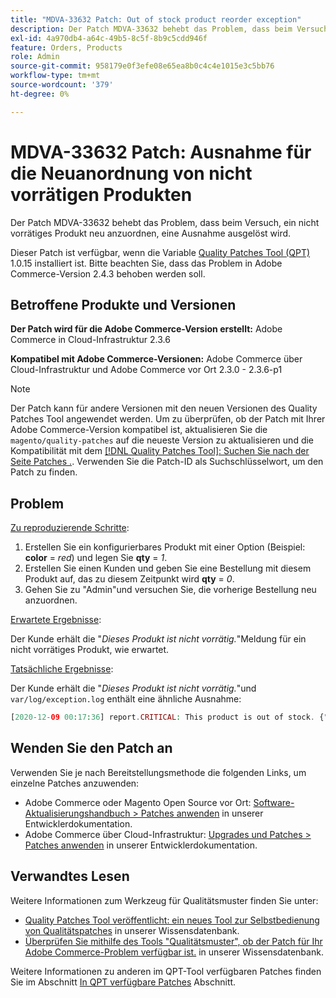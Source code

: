 ```yaml
---
title: "MDVA-33632 Patch: Out of stock product reorder exception"
description: Der Patch MDVA-33632 behebt das Problem, dass beim Versuch, ein nicht vorrätiges Produkt neu anzuordnen, eine Ausnahme ausgelöst wird.
exl-id: 4a970db4-a64c-49b5-8c5f-8b9c5cdd946f
feature: Orders, Products
role: Admin
source-git-commit: 958179e0f3efe08e65ea8b0c4c4e1015e3c5bb76
workflow-type: tm+mt
source-wordcount: '379'
ht-degree: 0%

---
```


# MDVA-33632 Patch: Ausnahme für die Neuanordnung von nicht vorrätigen Produkten

Der Patch MDVA-33632 behebt das Problem, dass beim Versuch, ein nicht vorrätiges Produkt neu anzuordnen, eine Ausnahme ausgelöst wird.

Dieser Patch ist verfügbar, wenn die Variable [Quality Patches Tool (QPT)](/help/announcements/adobe-commerce-announcements/magento-quality-patches-released-new-tool-to-self-serve-quality-patches.md) 1.0.15 installiert ist. Bitte beachten Sie, dass das Problem in Adobe Commerce-Version 2.4.3 behoben werden soll.

## Betroffene Produkte und Versionen

**Der Patch wird für die Adobe Commerce-Version erstellt:** Adobe Commerce in Cloud-Infrastruktur 2.3.6

**Kompatibel mit Adobe Commerce-Versionen:** Adobe Commerce über Cloud-Infrastruktur und Adobe Commerce vor Ort 2.3.0 - 2.3.6-p1

>[!NOTE]
>
>Der Patch kann für andere Versionen mit den neuen Versionen des Quality Patches Tool angewendet werden. Um zu überprüfen, ob der Patch mit Ihrer Adobe Commerce-Version kompatibel ist, aktualisieren Sie die `magento/quality-patches` auf die neueste Version zu aktualisieren und die Kompatibilität mit dem [[!DNL Quality Patches Tool]: Suchen Sie nach der Seite Patches .](https://devdocs.magento.com/quality-patches/tool.html#patch-grid). Verwenden Sie die Patch-ID als Suchschlüsselwort, um den Patch zu finden.

## Problem

<u>Zu reproduzierende Schritte</u>:

1. Erstellen Sie ein konfigurierbares Produkt mit einer Option (Beispiel: **color** = *red*) und legen Sie **qty** = *1*.
1. Erstellen Sie einen Kunden und geben Sie eine Bestellung mit diesem Produkt auf, das zu diesem Zeitpunkt wird **qty** = *0*.
1. Gehen Sie zu &quot;Admin&quot;und versuchen Sie, die vorherige Bestellung neu anzuordnen.

<u>Erwartete Ergebnisse</u>:

Der Kunde erhält die &quot;*Dieses Produkt ist nicht vorrätig.*&quot;Meldung für ein nicht vorrätiges Produkt, wie erwartet.

<u>Tatsächliche Ergebnisse</u>:

Der Kunde erhält die &quot;*Dieses Produkt ist nicht vorrätig.*&quot;und `var/log/exception.log` enthält eine ähnliche Ausnahme:

```php
[2020-12-09 00:17:36] report.CRITICAL: This product is out of stock. {"exception":"[object] (Magento\\Framework\\Exception\\LocalizedException(code: 0): This product is out of stock. at /vendor/magento/module-quote/Model/Quote.php:1711)"} []
```

## Wenden Sie den Patch an

Verwenden Sie je nach Bereitstellungsmethode die folgenden Links, um einzelne Patches anzuwenden:

* Adobe Commerce oder Magento Open Source vor Ort: [Software-Aktualisierungshandbuch > Patches anwenden](https://devdocs.magento.com/guides/v2.4/comp-mgr/patching/mqp.html) in unserer Entwicklerdokumentation.
* Adobe Commerce über Cloud-Infrastruktur: [Upgrades und Patches > Patches anwenden](https://devdocs.magento.com/cloud/project/project-patch.html) in unserer Entwicklerdokumentation.

## Verwandtes Lesen

Weitere Informationen zum Werkzeug für Qualitätsmuster finden Sie unter:

* [Quality Patches Tool veröffentlicht: ein neues Tool zur Selbstbedienung von Qualitätspatches](/help/announcements/adobe-commerce-announcements/magento-quality-patches-released-new-tool-to-self-serve-quality-patches.md) in unserer Wissensdatenbank.
* [Überprüfen Sie mithilfe des Tools &quot;Qualitätsmuster&quot;, ob der Patch für Ihr Adobe Commerce-Problem verfügbar ist.](/help/support-tools/patches-available-in-qpt-tool/check-patch-for-magento-issue-with-magento-quality-patches.md) in unserer Wissensdatenbank.

Weitere Informationen zu anderen im QPT-Tool verfügbaren Patches finden Sie im Abschnitt [In QPT verfügbare Patches](https://support.magento.com/hc/en-us/sections/360010506631-Patches-available-in-QPT-tool-) Abschnitt.
